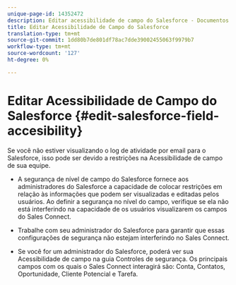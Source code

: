 ```yaml
---
unique-page-id: 14352472
description: Editar acessibilidade de campo do Salesforce - Documentos do Marketing - Documentação do produto
title: Editar Acessibilidade de Campo do Salesforce
translation-type: tm+mt
source-git-commit: 1dd80b7de801df78ac7dde39002455063f9979b7
workflow-type: tm+mt
source-wordcount: '127'
ht-degree: 0%

---
```



# Editar Acessibilidade de Campo do Salesforce {#edit-salesforce-field-accesibility}

Se você não estiver visualizando o log de atividade por email para o Salesforce, isso pode ser devido a restrições na Acessibilidade de campo de sua equipe.

* A segurança de nível de campo do Salesforce fornece aos administradores do Salesforce a capacidade de colocar restrições em relação às informações que podem ser visualizadas e editadas pelos usuários. Ao definir a segurança no nível do campo, verifique se ela não está interferindo na capacidade de os usuários visualizarem os campos do Sales Connect.

* Trabalhe com seu administrador do Salesforce para garantir que essas configurações de segurança não estejam interferindo no Sales Connect.

* Se você for um administrador do Salesforce, poderá ver sua Acessibilidade de campo na guia Controles de segurança. Os principais campos com os quais o Sales Connect interagirá são: Conta, Contatos, Oportunidade, Cliente Potencial e Tarefa.
